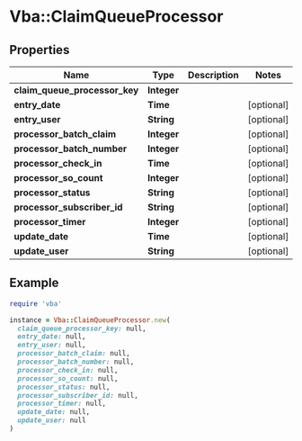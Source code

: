 # Vba::ClaimQueueProcessor

## Properties

| Name | Type | Description | Notes |
| ---- | ---- | ----------- | ----- |
| **claim_queue_processor_key** | **Integer** |  |  |
| **entry_date** | **Time** |  | [optional] |
| **entry_user** | **String** |  | [optional] |
| **processor_batch_claim** | **Integer** |  | [optional] |
| **processor_batch_number** | **Integer** |  | [optional] |
| **processor_check_in** | **Time** |  | [optional] |
| **processor_so_count** | **Integer** |  | [optional] |
| **processor_status** | **String** |  | [optional] |
| **processor_subscriber_id** | **String** |  | [optional] |
| **processor_timer** | **Integer** |  | [optional] |
| **update_date** | **Time** |  | [optional] |
| **update_user** | **String** |  | [optional] |

## Example

```ruby
require 'vba'

instance = Vba::ClaimQueueProcessor.new(
  claim_queue_processor_key: null,
  entry_date: null,
  entry_user: null,
  processor_batch_claim: null,
  processor_batch_number: null,
  processor_check_in: null,
  processor_so_count: null,
  processor_status: null,
  processor_subscriber_id: null,
  processor_timer: null,
  update_date: null,
  update_user: null
)
```

